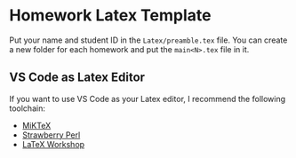 # Homework Latex Template

Put your name and student ID in the `Latex/preamble.tex` file. You can create a new folder
for each homework and put the `main<N>.tex` file in it.

## VS Code as Latex Editor

If you want to use VS Code as your Latex editor, I recommend the following toolchain:

- [MiKTeX](https://miktex.org/download)
- [Strawberry Perl](http://strawberryperl.com/)
- [LaTeX Workshop](https://marketplace.visualstudio.com/items?itemName=James-Yu.latex-workshop)